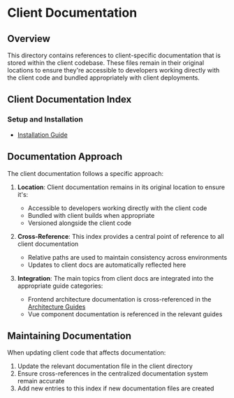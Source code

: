 # Client Documentation

## Overview
This directory contains references to client-specific documentation that is stored within the client codebase. These files remain in their original locations to ensure they're accessible to developers working directly with the client code and bundled appropriately with client deployments.

## Client Documentation Index

### Setup and Installation
- [Installation Guide](../../../app/client/src/docs/installation_guide.md)

## Documentation Approach

The client documentation follows a specific approach:

1. **Location**: Client documentation remains in its original location to ensure it's:
   - Accessible to developers working directly with the client code
   - Bundled with client builds when appropriate
   - Versioned alongside the client code

2. **Cross-Reference**: This index provides a central point of reference to all client documentation
   - Relative paths are used to maintain consistency across environments
   - Updates to client docs are automatically reflected here

3. **Integration**: The main topics from client docs are integrated into the appropriate guide categories:
   - Frontend architecture documentation is cross-referenced in the [Architecture Guides](../architecture/client/index.md)
   - Vue component documentation is referenced in the relevant guides

## Maintaining Documentation

When updating client code that affects documentation:

1. Update the relevant documentation file in the client directory
2. Ensure cross-references in the centralized documentation system remain accurate
3. Add new entries to this index if new documentation files are created
